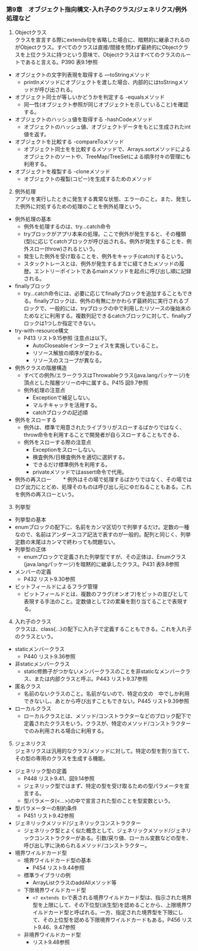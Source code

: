 ### 第9章　オブジェクト指向構文-入れ子のクラス/ジェネリクス/例外処理など

1. Objectクラス  
クラスを宣言する際にextends句を省略した場合に、暗黙的に継承されるのがObjectクラス。すべてのクラスは直接/間接を問わず最終的にObjectクラスを上位クラスに持つという意味で、Objectクラスはすべてのクラスのルートであると言える。P390 表9.1参照
* オブジェクトの文字列表現を取得する ―toStringメソッド
  * printlnメソッドにオブジェクトを渡した場合、内部的にはtoStringメソッドが呼び出される。
* オブジェクト同士が等しいかどうかを判定する -equalsメソッド
  * 同一性(オブジェクト参照が同じオブジェクトを示していること)を確認する。
* オブジェクトのハッシュ値を取得する -hashCodeメソッド
  * オブジェクトのハッシュ値、オブジェクトデータをもとに生成されたint値を返す。
* オブジェクトを比較する -compareToメソッド
  * オブジェクト同士をを比較するメソッドで、Arrays.sortメソッドによるオブジェクトのソートや、TreeMap/TreeSetによる順序付キの管理にも利用する。
* オブジェクトを複製する -cloneメソッド
  * オブジェクトの複製(コピー)を生成するためのメソッド
2. 例外処理  
アプリを実行したときに発生する異常な状態、エラーのこと。また、発生した例外に対処するための処理のことを例外処理という。
* 例外処理の基本
  * 例外を処理するのは、try...catch命令 
  * tryブロックがアプリ本来の処理。ここで例外が発生すると、その種類(型)に応じてcatchブロックが呼び出される。例外が発生することを、例外スロー(throw)されるという。
  * 発生した例外を受け取ることを、例外をキャッチ(catch)するという。
  * スタックトレースとは、例外が発生するまでに経てきたメソッドの履歴。エントリーポイントであるmainメソッドを起点に呼び出し順に記録される。
* finallyブロック
  * try...catch命令には、必要に応じてfinallyブロックを追加することもできる。finallyブロックは、例外の有無にかかわらず最終的に実行されるブロックで、一般的には、tryブロックの中で利用したリソースの後始末のためなどに利用する。複数列記できるcatchブロックに対して、finallyブロックは1つしか指定できない。
* try-with-resource構文
  * P413 リスト9.15参照 注意点は以下。
    * AutoCloseableインターフェイスを実施していること。
    * リソース解放の順序が変わる。
    * リソースのスコープが異なる。
* 例外クラスの階層構造
  * すべての例外/エラークラスはThrowableクラス(java.langパッケージ)を頂点とした階層ツリーの中に属する。P415 図9.7参照
  * 例外処理の注意点
    * Exceptionで補足しない。
    * マルチキャッチを活用する。
    * catchブロックの記述順
* 例外をスローする
  * 例外は、標準で用意されたライブラリがスローするばかりではなく、throw命令を利用することで開発者が自らスローすることもできる、
  * 例外をスローする際の注意点
    * Exceptionをスローしない。
    * 検査例外/日検査例外を適切に選択する。
    * できるだけ標準例外を利用する。
    * privateメソッドではassert命令で代用。
* 例外の再スロー
　　* 例外はその場で処理するばかりではなく、その場ではログ出力にとどめ、処理そのものは呼び出し元にゆだねることもある。これを例外の再スローという。
3. 列挙型
*  列挙型の基本
  * enumブロックの配下に、名前をカンマ区切りで列挙するだけ。定数の一種なので、名前はアンダースコア記法で表すのが一般的。配列と同じく、列挙定数の末尾はカンマで終わっても問題ない。
* 列挙型の正体
  * enumブロックで定義された列挙型ですが、その正体は、Enumクラス(java.langパッケージ)を暗黙的に継承したクラス。P431 表9.8参照
* メンバーの定義
  * P432 リスト9.30参照
* ビットフィールドによるフラグ管理
  * ビットフィールドとは、複数のフラグ(オンオフ)をビットの並びとして表現する手法のこと。定数値として2の累乗を割り当てることで表現する。
4. 入れ子のクラス  
クラスは、class{...}の配下に入れ子で定義することもできる。これを入れ子のクラスという。
* staticメンバークラス
  * P440 リスト9.36参照
* 非staticメンバークラス
  * static修飾子がつかないメンバークラスのことを非staticなメンバークラス、または内部クラスと呼ぶ。P443 リスト9.37参照
* 匿名クラス
  * 名前のないクラスのこと。名前がないので、特定の文の　中でしか利用できないし、あとから呼び出すこともできない。P445 リスト9.39参照
* ローカルクラス
  * ローカルクラスとは、メソッド/コンストラクターなどのブロック配下で定義されたクラスをいう。クラスが、特定のメソッド/コンストラクターでのみ利用される場合に利用する。
5. ジェネリクス  
ジェネリクスは汎用的なクラス/メソッドに対して。特定の型を割り当てて、その型の専用のクラスを生成する機能。
* ジェネリック型の定義
  * P448 リスト9.41、図9.14参照
  * ジェネリック型ではまず、特定の型を受け取るための型パラメータを宣言する。
  * 型パラメータ(<...>)の中で宣言された型のことを型変数という。
* 型パラメーターの制約条件
  * P451 リスト9.42参照
* ジェネリックメソッド/ジェネリックコンストラクター
  * ジェネリック型とよく似た概念として、ジェネリックメソッド/ジェネリックコンストラクターがある。引数/戻り値、ローカル変数などの型を、呼び出し字に決められるメソッド/コンストラクター。
* 境界ワイルドカード型
  * 境界ワイルドカード型の基本
    * P454 リスト9.44参照
  * 標準ライブラリの例
    * ArrayListクラスのaddAllメソッド等
  * 下限境界ワイルドカード型
    * `<? extends E>`で表される境界ワイルドカード型は、指示された境界型を上限にして、その下位型(派生型)を認めることから、上限境界ワイルドカード型と呼ばれる。一方、指定された境界型を下限にして、その上位型を認める下限境界ワイルドカードもある。P456 リスト9.46、9.47参照
  * 非境界ワイルドカード型
    * リスト9.48参照
